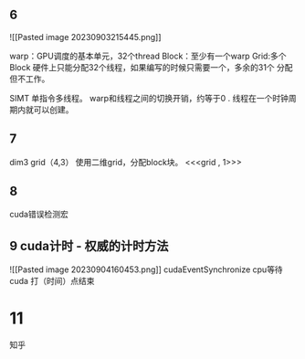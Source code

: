 ## 6
![[Pasted image 20230903215445.png]]


warp：GPU调度的基本单元，32个thread
Block：至少有一个warp
Grid:多个Block
硬件上只能分配32个线程，如果编写的时候只需要一个，多余的31个 分配 但不工作。

SIMT  单指令多线程。
warp和线程之间的切换开销，约等于0 .
线程在一个时钟周期内就可以创建。


## 7
dim3 grid（4,3）
使用二维grid，分配block块。
<<<grid  ,  1>>> 

## 8
cuda错误检测宏

## 9  cuda计时 - 权威的计时方法
![[Pasted image 20230904160453.png]]
cudaEventSynchronize  cpu等待  cuda 打（时间）点结束
# 11
知乎 